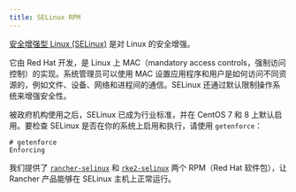 ```yaml
---
title: SELinux RPM
---
```


[安全增强型 Linux (SELinux)](https://en.wikipedia.org/wiki/Security-Enhanced_Linux) 是对 Linux 的安全增强。

它由 Red Hat 开发，是 Linux 上 MAC（mandatory access controls，强制访问控制）的实现。系统管理员可以使用 MAC 设置应用程序和用户是如何访问不同资源的，例如文件、设备、网络和进程间的通信。SELinux 还通过默认限制操作系统来增强安全性。

被政府机构使用之后，SELinux 已成为行业标准，并在 CentOS 7 和 8 上默认启用。要检查 SELinux 是否在你的系统上启用和执行，请使用 `getenforce`：

```
# getenforce
Enforcing
```

我们提供了 [`rancher-selinux`](../reference-guides/rancher-security/selinux-rpm/about-rancher-selinux.md) 和 [`rke2-selinux`](../reference-guides/rancher-security/selinux-rpm/about-rke2-selinux.md) 两个 RPM（Red Hat 软件包），让 Rancher 产品能够在 SELinux 主机上正常运行。